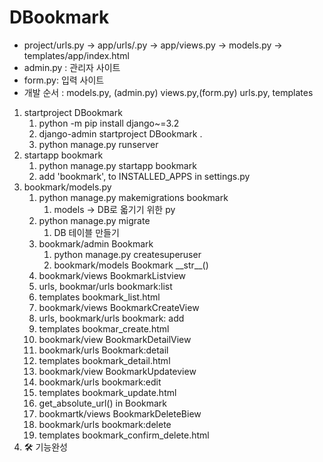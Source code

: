 # DBookmark
- project/urls.py -> app/urls/.py -> app/views.py -> models.py -> templates/app/index.html
- admin.py : 관리자 사이트
- form.py: 입력 사이트
- 개발 순서 : models.py, (admin.py) views.py,(form.py) urls.py, templates
1. startproject DBookmark
   1. python -m pip install django~=3.2
   2. django-admin startproject DBookmark .
   3. python manage.py runserver
2. startapp bookmark
   1. python manage.py startapp bookmark
   2. add 'bookmark', to INSTALLED_APPS in settings.py
3. bookmark/models.py
   1. python manage.py makemigrations bookmark
      1. models -> DB로 옯기기 위한 py
   2. python manage.py migrate
      1. DB 테이블 만들기
   3. bookmark/admin Bookmark
      1. python manage.py createsuperuser
      2. bookmark/models Bookmark \_\_str__()
   4. bookmark/views BookmarkListview
   5. urls, bookmar/urls bookmark:list
   6. templates bookmark_list.html
   7. bookmark/views BookmarkCreateView
   8. urls, bookmark/urls bookmark: add
   9. templates bookmar_create.html
   10. bookmark/view BookmarkDetailView
   11. bookmark/urls Bookmark:detail
   12. templates bookmark_detail.html
   13. bookmark/view BookmarkUpdateview
   14. bookmark/urls bookmark:edit
   15. templates bookmark_update.html
   16. get_absolute_url() in Bookmark
   17. bookmartk/views BookmarkDeleteBiew
   18. bookmark/urls bookmark:delete
   19. templates bookmark_confirm_delete.html
4. 🛠 기능완성